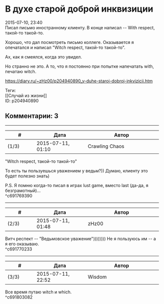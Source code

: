 В духе старой доброй инквизиции
===============================

  
2015-07-10, 23:40  
 Писал письмо иностранному клиенту. В конце написал -- With respect, такой-то такой-то.   
   
 Хорошо, что дал посмотреть письмо коллеге. Оказывается я опечатался и написал "Witch respect, такой-то такой-то".   
   
 Ах, как я смеялся, когда это увидел.   
   
 Но странно не это. А то, что я постоянно при попытке напечатать with, печатаю witch.   
  
<https://diary.ru/~zHz00/p204940890_v-duhe-staroj-dobroj-inkvizicii.htm>  
  
Теги:  
[[Случай из жизни]]  
ID: p204940890  


Комментарии: 3
--------------

  


---



|         #         |              Дата              |                     Автор                     |           ID           |
| --- | --- | --- | --- |
| (1/3) | 2015-07-11, 01:10 | Crawling Chaos | c691769390 |

  
  "Witch respect, такой-то такой-то"    
   
 То есть ты пользуешься уважением у ведьм?)) Думаю, клиенту это будет полезно знать)   
   
 P.S. Я помню когда-то писал в играх lust game, вместо last (да-да, я безграмотный)...   
 ^c691769390

---



|         #         |              Дата              |                     Автор                     |           ID           |
| --- | --- | --- | --- |
| (2/3) | 2015-07-11, 01:48 | zHz00 | c691770233 |

  
 Витч респект -- "Ведьмовское уважение")))))))) Не я пользуюсь им -- а я его оказываю.   
 ^c691770233

---



|         #         |              Дата              |                     Автор                     |           ID           |
| --- | --- | --- | --- |
| (3/3) | 2015-07-11, 22:52 | Wisdom | c691803082 |

  
 Все время путаю witch и which.   
 ^c691803082